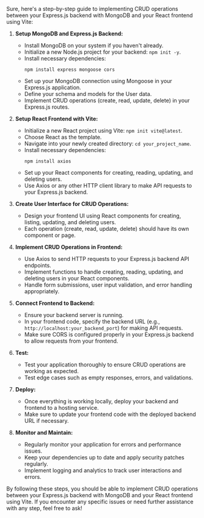 Sure, here's a step-by-step guide to implementing CRUD operations between your Express.js backend with MongoDB and your React frontend using Vite:

1. **Setup MongoDB and Express.js Backend:**
   - Install MongoDB on your system if you haven't already.
   - Initialize a new Node.js project for your backend: `npm init -y`.
   - Install necessary dependencies:
     ```
     npm install express mongoose cors
     ```
   - Set up your MongoDB connection using Mongoose in your Express.js application.
   - Define your schema and models for the User data.
   - Implement CRUD operations (create, read, update, delete) in your Express.js routes.

2. **Setup React Frontend with Vite:**
   - Initialize a new React project using Vite: `npm init vite@latest`.
   - Choose React as the template.
   - Navigate into your newly created directory: `cd your_project_name`.
   - Install necessary dependencies:
     ```
     npm install axios
     ```
   - Set up your React components for creating, reading, updating, and deleting users.
   - Use Axios or any other HTTP client library to make API requests to your Express.js backend.

3. **Create User Interface for CRUD Operations:**
   - Design your frontend UI using React components for creating, listing, updating, and deleting users.
   - Each operation (create, read, update, delete) should have its own component or page.

4. **Implement CRUD Operations in Frontend:**
   - Use Axios to send HTTP requests to your Express.js backend API endpoints.
   - Implement functions to handle creating, reading, updating, and deleting users in your React components.
   - Handle form submissions, user input validation, and error handling appropriately.

5. **Connect Frontend to Backend:**
   - Ensure your backend server is running.
   - In your frontend code, specify the backend URL (e.g., `http://localhost:your_backend_port`) for making API requests.
   - Make sure CORS is configured properly in your Express.js backend to allow requests from your frontend.

6. **Test:**
   - Test your application thoroughly to ensure CRUD operations are working as expected.
   - Test edge cases such as empty responses, errors, and validations.

7. **Deploy:**
   - Once everything is working locally, deploy your backend and frontend to a hosting service.
   - Make sure to update your frontend code with the deployed backend URL if necessary.

8. **Monitor and Maintain:**
   - Regularly monitor your application for errors and performance issues.
   - Keep your dependencies up to date and apply security patches regularly.
   - Implement logging and analytics to track user interactions and errors.

By following these steps, you should be able to implement CRUD operations between your Express.js backend with MongoDB and your React frontend using Vite. If you encounter any specific issues or need further assistance with any step, feel free to ask!